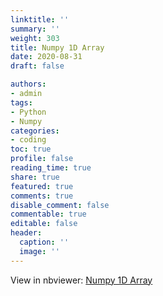 ```yaml
---
linktitle: ''
summary: ''
weight: 303
title: Numpy 1D Array
date: 2020-08-31
draft: false

authors:
- admin
tags:
- Python
- Numpy
categories:
- coding
toc: true
profile: false
reading_time: true
share: true
featured: true
comments: true
disable_comment: false
commentable: true
editable: false
header:
  caption: ''
  image: ''
---
```


View in nbviewer: [Numpy 1D Array](https://nbviewer.jupyter.org/github/EckoTan0804/Summary-data_science_handbook/blob/master/np/np_array_1d.ipynb)